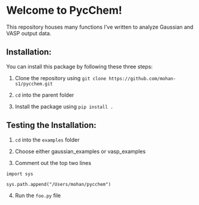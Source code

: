 # Welcome to PycChem!

This repository houses many functions I've written to analyze Gaussian and VASP output data.

## Installation:

You can install this package by following these three steps:

1) Clone the repository using `git clone https://github.com/mohan-s1/pycchem.git`

2) `cd` into the parent folder 

3) Install the package using `pip install .`

## Testing the Installation:

1) `cd` into the `examples` folder
  
2) Choose either gaussian_examples or vasp_examples
  
3) Comment out the top two lines 

`import sys`

`sys.path.append("/Users/mohan/pycchem")`

4) Run the `foo.py` file
